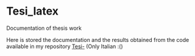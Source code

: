 # Tesi_latex
Documentation of thesis work

Here is stored the documentation and the results obtained from the code available in my repository [Tesi-](https://github.com/Mat092/Tesi-) (Only Italian :()


